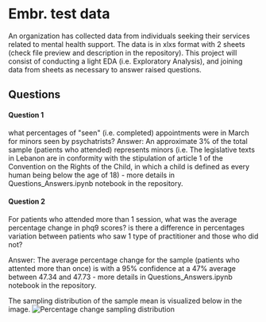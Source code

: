 # Embr. test data
An organization has collected data from individuals seeking their services related to mental health support. The data is in xlxs format with 2 sheets (check file preview and description in the repository). This project will consist of conducting a light EDA (i.e. Exploratory Analysis), and joining data from sheets as necessary to answer raised questions. 

## Questions 

#### Question 1
what percentages of "seen" (i.e. completed) appointments were in March for minors seen by psychatrists?
Answer: An approximate 3% of the total sample (patients who attended) represents minors (i.e. The legislative texts in Lebanon are in conformity with the stipulation of article 1 of the Convention on the Rights of the Child, in which a child is defined as every human being below the age of 18) - more details in Questions_Answers.ipynb notebook in the repository.

#### Question 2
For patients who attended more than 1 session, what was the average percentage change in phq9 scores? is there a difference in percentages variation between patients who saw 1 type of practitioner and those who did not?

Answer: The average percentage change for the sample (patients who attented more than once) is with a 95% confidence at a 47% average between 47.34 and 47.73 - more details in Questions_Answers.ipynb notebook in the repository.

The sampling distribution of the sample mean is visualized below in the image. 
![Percentage change sampling distribution](Visualizations/sampling_all.png)



